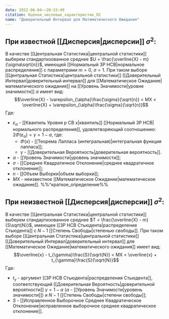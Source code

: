 ```yaml
---
date: 2022-06-04~~20:33:49
citation: Оценки_числовых_характеристик_Л2
name: "Доверительный Интервал для Математического Ожидания"
---
```

## При известной [[Дисперсия|дисперсии]] $\sigma^2$:
В качестве [[Центральная Статистика|центральной статистики]] выберем стандартизованное среднее $U = \frac{\overline{X} - m}{\sigma\sqrt{n}}$, имеющей [[Нормальный ЗР НСВ|нормальное распределение]] с параметрами $m = 0$, $\sigma = 1$.
При таком выборе [[Центральная Статистика|центральной статистики]] [[Доверительный Интервал|доверительный интервал]] для [[Математическое Ожидание|математического ожидания]] на [[Уровень Значимости|уровне значимости]] $\alpha$ имеет вид:
$$\overline{X} - \varepsilon_{\alpha}\frac{\sigma}{\sqrt{n}} < MX < \overline{X} + \varepsilon_{\alpha}\frac{\sigma}{\sqrt{n}}$$ Где:
- $\varepsilon_{\alpha}$ - [[Квантиль Уровня p СВ x|квантиль]] [[Нормальный ЗР НСВ|нормального распределения]], удовлетворяющий соотношению: $2\Phi(\varepsilon_{\alpha}) = \gamma = 1 - \alpha$, где:
	- $\Phi(x)$ - [[Теорема Лапласа (интегральная)|интегральная функция лапласа]];
	- $\gamma$ - [[Доверительная Вероятность|доверительная вероятность]].
- $\alpha$ - [[Уровень Значимости|уровень значимости]];
- $\sigma$ - [[Среднее Квадратичное Отклонение|среднее квадратичное отклонение]];
- $n$ - [[Объем Выборки|объем выборки]];
- $MX$ - неизвестное [[Математическое Ожидание|математическое ожидание]].
%%^краткое_определение%%

## При неизвестной [[Дисперсия|дисперсии]] $\sigma^2$:
В качестве [[Центральная Статистика|центральной статистики]] выберем стандартизованное среднее $T = \frac{\overline{X} - m}{S\sqrt{N}}$, имеющее [[ЗР НСВ Стьюдента|распределение Стьюдента]] с $N - 1$ [[Степень Свободы|степенью свободы]].
При таком выборе [[Центральная Статистика|центральной статистики]] [[Доверительный Интервал|доверительный интервал]] для [[Математическое Ожидание|математического ожидания]] имеет вид:
$$\overline{x} - t_{\gamma}\frac{S}{\sqrt{N}} < MX < \overline{x} + t_{\gamma}\frac{S}{\sqrt{N}}$$ Где:
- $t_{\gamma}$ - аргумент [[ЗР НСВ Стьюдента|распределения Стьюдента]], соответствующий [[Доверительная Вероятность|доверительной вероятности]] $\gamma = 1 - \alpha$ ($\alpha$ - [[Уровень Значимости|уровень значимости]]) и $N-1$ [[Степень Свободы|степени свободы]];
- $S$ - [[Исправленное Выборочное Среднее Квадратическое Отклонение|исправленное выборочное среднее квадратическое отклонение]].
